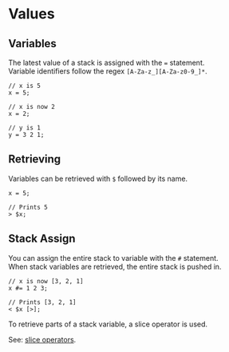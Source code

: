 # Values

## Variables

The latest value of a stack is assigned with the `=` statement.  
Variable identifiers follow the regex `[A-Za-z_][A-Za-z0-9_]*`.  

```
// x is 5
x = 5;

// x is now 2
x = 2;

// y is 1
y = 3 2 1;
```

## Retrieving

Variables can be retrieved with `$` followed by its name.  

```
x = 5;

// Prints 5
> $x;
```

## Stack Assign

You can assign the entire stack to variable with the `#` statement.  
When stack variables are retrieved, the entire stack is pushed in.  

```
// x is now [3, 2, 1]
x #= 1 2 3;

// Prints [3, 2, 1]
< $x [>];
```

To retrieve parts of a stack variable, a slice operator is used.  

See: [slice operators](../operators/slice.md).  
